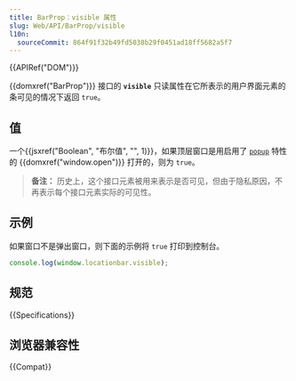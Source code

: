 ```yaml
---
title: BarProp：visible 属性
slug: Web/API/BarProp/visible
l10n:
  sourceCommit: 864f91f32b49fd5038b29f0451ad18ff5682a5f7
---
```


{{APIRef("DOM")}}

{{domxref("BarProp")}} 接口的 **`visible`** 只读属性在它所表示的用户界面元素的条可见的情况下返回 `true`。

## 值

一个{{jsxref("Boolean", "布尔值", "", 1)}}，如果顶层窗口是用启用了 [`popup`](/zh-CN/docs/Web/API/Window/open#popup)  特性的 {{domxref("window.open")}} 打开的，则为 `true`。

> **备注：** 历史上，这个接口元素被用来表示是否可见，但由于隐私原因，不再表示每个接口元素实际的可见性。

## 示例

如果窗口不是弹出窗口，则下面的示例将 `true` 打印到控制台。

```js
console.log(window.locationbar.visible);
```

## 规范

{{Specifications}}

## 浏览器兼容性

{{Compat}}
